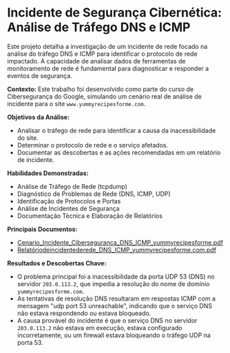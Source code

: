 # Incidente de Segurança Cibernética: Análise de Tráfego DNS e ICMP

Este projeto detalha a investigação de um incidente de rede focado na análise do tráfego DNS e ICMP para identificar o protocolo de rede impactado. A capacidade de analisar dados de ferramentas de monitoramento de rede é fundamental para diagnosticar e responder a eventos de segurança.

**Contexto:** Este trabalho foi desenvolvido como parte do curso de Cibersegurança do Google, simulando um cenário real de análise de incidente para o site `www.yummyrecipesforme.com`.

**Objetivos da Análise:**
*   Analisar o tráfego de rede para identificar a causa da inacessibilidade do site.
*   Determinar o protocolo de rede e o serviço afetados.
*   Documentar as descobertas e as ações recomendadas em um relatório de incidente.

**Habilidades Demonstradas:**
*   Análise de Tráfego de Rede (tcpdump)
*   Diagnóstico de Problemas de Rede (DNS, ICMP, UDP)
*   Identificação de Protocolos e Portas
*   Análise de Incidentes de Segurança
*   Documentação Técnica e Elaboração de Relatórios

**Principais Documentos:**
*   [Cenario_Incidente_Ciberseguranca_DNS_ICMP_yummyrecipesforme.pdf](docs/Cenario_Incidente_Ciberseguranca_DNS_ICMP_yummyrecipesforme.pdf)
*   [Relatóriodeincidentederede_DNS_ICMP_yummyrecipesforme.com.pdf](docs/Relatóriodeincidentederede_DNS_ICMP_yummyrecipesforme.com.pdf)

**Resultados e Descobertas Chave:**
*   O problema principal foi a inacessibilidade da porta UDP 53 (DNS) no servidor `203.0.113.2`, que impedia a resolução do nome de domínio `yummyrecipesforme.com`.
*   As tentativas de resolução DNS resultaram em respostas ICMP com a mensagem "udp port 53 unreachable", indicando que o serviço DNS não estava respondendo ou estava bloqueado.
*   A causa provável do incidente é que o serviço DNS no servidor `203.0.113.2` não estava em execução, estava configurado incorretamente, ou um firewall estava bloqueando o tráfego UDP na porta 53.

